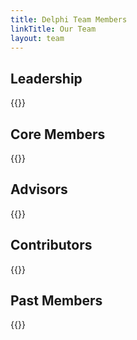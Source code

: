 ```yaml
---
title: Delphi Team Members
linkTitle: Our Team
layout: team
---
```


## Leadership

{{<team team="leadership" small="2" >}}

## Core Members

{{<team team="core" >}}

## Advisors

{{<team team="advisors" >}}

## Contributors

{{<team team="contributors" >}}

## Past Members

{{<team team="past" >}}
